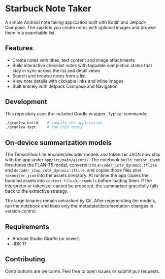 # Starbuck Note Taker

A simple Android note taking application built with Kotlin and Jetpack Compose. The app lets you create notes with optional images and browse them in a searchable list.

## Features

- Create notes with titles, text content and image attachments
- Build interactive checklist notes with tappable completion states that stay in sync across the list and detail views
- Search and browse notes from a list
- View note details with clickable links and inline images
- Built entirely with Jetpack Compose and Navigation

## Development

This repository uses the included Gradle wrapper. Typical commands:

```bash
./gradlew build    # compile the application
./gradlew test     # run unit tests
```

## On-device summarization models

The TensorFlow Lite encoder/decoder models and tokenizer JSON now ship with the
app under `app/src/main/assets/`. The notebook `build_tensor.ipynb` fine-tunes
the FLAN-T5 model, converts it to `encoder_int8_dynamic.tflite` and
`decoder_step_int8_dynamic.tflite`, and copies those files plus `tokenizer.json`
into the assets directory. At runtime the app copies the bundled assets into
`context.filesDir/models` before loading them. If the interpreter or tokenizer
cannot be prepared, the summariser gracefully falls back to the extractive
strategy.

The large binaries remain untracked by Git. After regenerating the models, run
the notebook and keep only the metadata/documentation changes in version
control.

## Requirements

- Android Studio Giraffe (or newer)
- JDK 17

## Contributing

Contributions are welcome. Feel free to open issues or submit pull requests.
